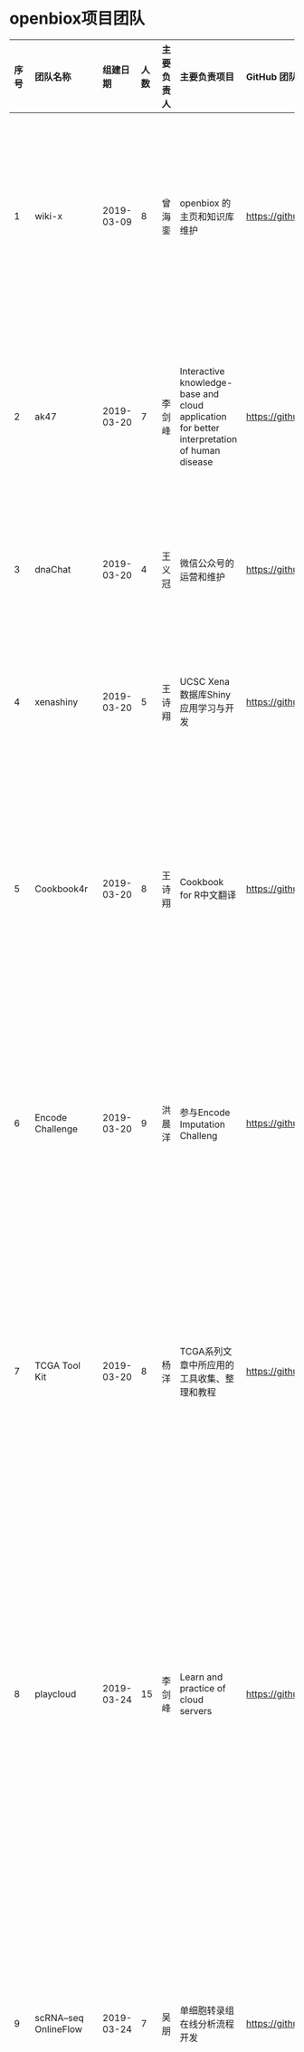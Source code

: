 
<!-- README.md is generated from README.Rmd. Please edit that file -->
openbiox项目团队
================

| 序号 | 团队名称             | 组建日期   | 人数 | 主要负责人 | 主要负责项目                                                                                | GitHub 团队链接                                           | GitHub 项目链接                                           |                                                   成员名单                                                   |
|:-----|:---------------------|:-----------|:-----|:-----------|:--------------------------------------------------------------------------------------------|:----------------------------------------------------------|:----------------------------------------------------------|:------------------------------------------------------------------------------------------------------------:|
| 1    | wiki-x               | 2019-03-09 | 8    | 曾海銮     | openbiox 的主页和知识库维护                                                                 | <https://github.com/orgs/openbiox/teams/wiki-x>           | <https://github.com/openbiox/openbiox-wiki>               |                             李剑峰，曾海銮，赵飞，王诗翔，杨洋，廖凯，贾敏，张超                             |
| 2    | ak47                 | 2019-03-20 | 7    | 李剑峰     | Interactive knowledge-base and cloud application for better interpretation of human disease | <https://github.com/orgs/openbiox/teams/ak47>             | /                                                         |                             李剑峰，夏文涛，王金增，李润泽，任怡然，张佩，吴昌鹏                             |
| 3    | dnaChat              | 2019-03-20 | 4    | 王义冠     | 微信公众号的运营和维护                                                                      | <https://github.com/orgs/openbiox/teams/dnachat>          | <https://github.com/orgs/openbiox/projects/6>             |                                         王义冠，朱海，阚科佳，王慧美                                         |
| 4    | xenashiny            | 2019-03-20 | 5    | 王诗翔     | UCSC Xena数据库Shiny应用学习与开发                                                          | <https://github.com/orgs/openbiox/teams/xenashiny>        | <https://github.com/openbiox/XenaShiny>                   |                                    王诗翔，赵飞，熊逸，赵龙飞，李胤，顾恺                                    |
| 5    | Cookbook4r           | 2019-03-20 | 8    | 王诗翔     | Cookbook for R中文翻译                                                                      | <https://github.com/orgs/openbiox/teams/cookbook4r>       | <https://github.com/openbiox/Cookbook-for-R-Chinese>      |                           王诗翔，赵飞，陈颖珊，时伟丽，王慧美，熊逸，杨芮，张子颖                           |
| 6    | Encode Challenge     | 2019-03-20 | 9    | 洪晨洋     | 参与Encode Imputation Challeng                                                              | <https://github.com/orgs/openbiox/teams/encodechallenge/> | <https://github.com/openbiox/ENCODE-Challenge>            |                       洪晨洋，李润泽，王金增，王海濤，沈文龙，杨洋，吴朋，韩漾，王书喆                       |
| 7    | TCGA Tool Kit        | 2019-03-20 | 8    | 杨洋       | TCGA系列文章中所应用的工具收集、整理和教程                                                  | <https://github.com/orgs/openbiox/teams/encodechallenge/> | <https://github.com/orgs/openbiox/teams/encodechallenge/> |                       杨洋，郭奕鑫，吴昌鹏，贾敏，杨旺，李先彬，余超然，任怡然，李雪楠                       |
| 8    | playcloud            | 2019-03-24 | 15   | 李剑峰     | Learn and practice of cloud servers                                                         | <https://github.com/orgs/openbiox/teams/playcloud>        | <https://github.com/orgs/openbiox/projects/9>             | 李剑峰，曾海銮，王海濤，廖凯，贾敏，陈颖珊，王金增，姜思彤，解琪琪，张娜娜，张楠，王慧美，杨洋，赵清波，熊逸 |
| 9    | scRNA–seq OnlineFlow | 2019-03-24 | 7    | 吴朋       | 单细胞转录组在线分析流程开发                                                                | <https://github.com/orgs/openbiox/teams/single-cell-geek> | <https://github.com/openbiox/scRNA-seq-OnlineFlow>        |                      吴朋，郭奕鑫，王金增，魏晨，夏文涛，丁雨，李润泽，王琪，张超，韩漾                      |
| 10   | Rvisualization       | 2019-03-24 | 11   | 熊逸       | R可视化资料整理、翻译、案例的分析                                                           | NA                                                        | <https://github.com/orgs/openbiox/projects/8>             |                 熊逸，余超然，廖凯，袁也，贾敏，朱海，王海濤，代雨婷，张娜娜，赵清波，郑东旭                 |
